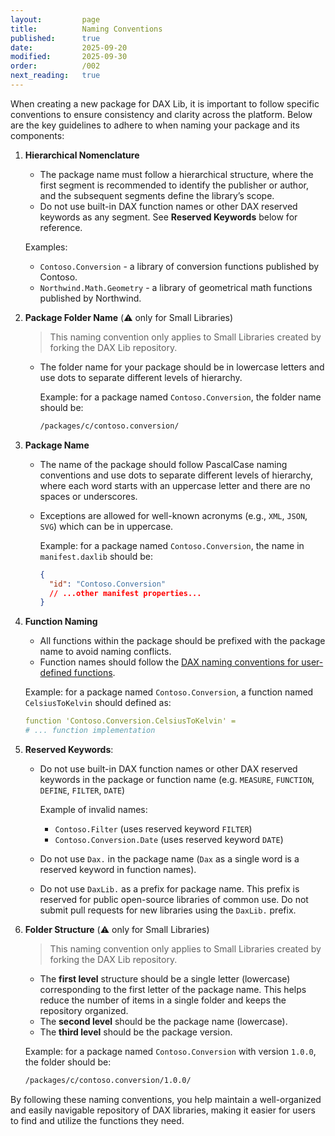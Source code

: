 ```yaml
---
layout:         page
title:          Naming Conventions
published:      true
date:           2025-09-20
modified:       2025-09-30
order:          /002
next_reading:   true
---
```


When creating a new package for DAX Lib, it is important to follow specific conventions to ensure consistency and clarity across the platform. Below are the key guidelines to adhere to when naming your package and its components:

1. **Hierarchical Nomenclature**

    - The package name must follow a hierarchical structure, where the first segment is recommended to identify the publisher or author, and the subsequent segments define the library’s scope.
    - Do not use built-in DAX function names or other DAX reserved keywords as any segment. See **Reserved Keywords** below for reference.
    
    Examples:
     - `Contoso.Conversion` - a library of conversion functions published by Contoso.
     - `Northwind.Math.Geometry` - a library of geometrical math functions published by Northwind.

2. **Package Folder Name** (⚠️ only for Small Libraries)

    > This naming convention only applies to Small Libraries created by forking the DAX Lib repository.
    
    - The folder name for your package should be in lowercase letters and use dots to separate different levels of hierarchy.

      Example: for a package named `Contoso.Conversion`, the folder name should be:

      ```bash
      /packages/c/contoso.conversion/
      ```

3. **Package Name**

    - The name of the package should follow PascalCase naming conventions and use dots to separate different levels of hierarchy, where each word starts with an uppercase letter and there are no spaces or underscores.
    - Exceptions are allowed for well-known acronyms (e.g., `XML`, `JSON`, `SVG`) which can be in uppercase.

      Example: for a package named `Contoso.Conversion`, the name in `manifest.daxlib` should be:
  
      ```json
      {
        "id": "Contoso.Conversion"
        // ...other manifest properties...
      }
      ```

4. **Function Naming**

    - All functions within the package should be prefixed with the package name to avoid naming conflicts.
    - Function names should follow the [DAX naming conventions for user-defined functions](https://docs.sqlbi.com/dax-style/dax-naming-conventions#function-names).

    Example: for a package named `Contoso.Conversion`, a function named `CelsiusToKelvin` should defined as:

    ```yaml
    function 'Contoso.Conversion.CelsiusToKelvin' =
    # ... function implementation
    ```

5. **Reserved Keywords**:

    - Do not use built-in DAX function names or other DAX reserved keywords in the package or function name (e.g. `MEASURE`, `FUNCTION`, `DEFINE`, `FILTER`, `DATE`)
     
      Example of invalid names:
      - `Contoso.Filter` (uses reserved keyword `FILTER`)
      - `Contoso.Conversion.Date` (uses reserved keyword `DATE`)

    - Do not use `Dax.` in the package name (`Dax` as a single word is a reserved keyword in function names). 
    - Do not use `DaxLib.` as a prefix for package name. This prefix is reserved for public open-source libraries of common use. Do not submit pull requests for new libraries using the `DaxLib.` prefix.

6. **Folder Structure** (⚠️ only for Small Libraries)
    > This naming convention only applies to Small Libraries created by forking the DAX Lib repository.
   - The **first level** structure should be a single letter (lowercase) corresponding to the first letter of the package name. This helps reduce the number of items in a single folder and keeps the repository organized.
   - The **second level** should be the package name (lowercase).
   - The **third level** should be the package version.

   Example: for a package named `Contoso.Conversion` with version `1.0.0`, the folder should be:

    ```bash
    /packages/c/contoso.conversion/1.0.0/
    ```

By following these naming conventions, you help maintain a well-organized and easily navigable repository of DAX libraries, making it easier for users to find and utilize the functions they need.